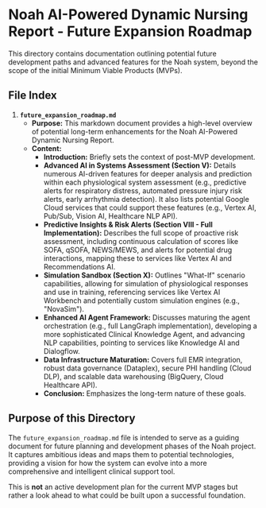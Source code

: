 # Noah AI-Powered Dynamic Nursing Report - Future Expansion Roadmap

This directory contains documentation outlining potential future development paths and advanced features for the Noah system, beyond the scope of the initial Minimum Viable Products (MVPs).

## File Index

1.  **`future_expansion_roadmap.md`**
    *   **Purpose:** This markdown document provides a high-level overview of potential long-term enhancements for the Noah AI-Powered Dynamic Nursing Report.
    *   **Content:**
        *   **Introduction:** Briefly sets the context of post-MVP development.
        *   **Advanced AI in Systems Assessment (Section V):** Details numerous AI-driven features for deeper analysis and prediction within each physiological system assessment (e.g., predictive alerts for respiratory distress, automated pressure injury risk alerts, early arrhythmia detection). It also lists potential Google Cloud services that could support these features (e.g., Vertex AI, Pub/Sub, Vision AI, Healthcare NLP API).
        *   **Predictive Insights & Risk Alerts (Section VIII - Full Implementation):** Describes the full scope of proactive risk assessment, including continuous calculation of scores like SOFA, qSOFA, NEWS/MEWS, and alerts for potential drug interactions, mapping these to services like Vertex AI and Recommendations AI.
        *   **Simulation Sandbox (Section X):** Outlines "What-If" scenario capabilities, allowing for simulation of physiological responses and use in training, referencing services like Vertex AI Workbench and potentially custom simulation engines (e.g., "NovaSim").
        *   **Enhanced AI Agent Framework:** Discusses maturing the agent orchestration (e.g., full LangGraph implementation), developing a more sophisticated Clinical Knowledge Agent, and advancing NLP capabilities, pointing to services like Knowledge AI and Dialogflow.
        *   **Data Infrastructure Maturation:** Covers full EMR integration, robust data governance (Dataplex), secure PHI handling (Cloud DLP), and scalable data warehousing (BigQuery, Cloud Healthcare API).
        *   **Conclusion:** Emphasizes the long-term nature of these goals.

## Purpose of this Directory

The `future_expansion_roadmap.md` file is intended to serve as a guiding document for future planning and development phases of the Noah project. It captures ambitious ideas and maps them to potential technologies, providing a vision for how the system can evolve into a more comprehensive and intelligent clinical support tool.

This is **not** an active development plan for the current MVP stages but rather a look ahead to what could be built upon a successful foundation.
